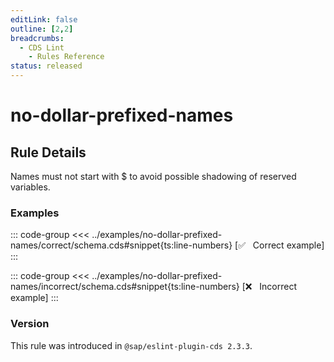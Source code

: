 ```yaml
---
editLink: false
outline: [2,2]
breadcrumbs:
  - CDS Lint
    - Rules Reference
status: released
---
```


<script setup>
  import PlaygroundBadge from '../../../.vitepress/theme/components/PlaygroundBadge.vue'
</script>

# no-dollar-prefixed-names

## Rule Details

Names must not start with $ to avoid possible shadowing of reserved variables.

### Examples

::: code-group
<<< ../examples/no-dollar-prefixed-names/correct/schema.cds#snippet{ts:line-numbers} [✅ &nbsp; Correct example]
:::
<PlaygroundBadge
  name="no-dollar-prefixed-names"
  kind="correct"
  :rules="{'@sap/cds/no-dollar-prefixed-names': ['warn', 'show']}"
  :files="['schema.cds']"
/>

::: code-group
<<< ../examples/no-dollar-prefixed-names/incorrect/schema.cds#snippet{ts:line-numbers} [❌ &nbsp; Incorrect example]
:::
<PlaygroundBadge
  name="no-dollar-prefixed-names"
  kind="incorrect"
  :rules="{'@sap/cds/no-dollar-prefixed-names': ['warn', 'show']}"
  :files="['schema.cds']"
/>

### Version
This rule was introduced in `@sap/eslint-plugin-cds 2.3.3`.

<!--
### Resources
[Rule source](https://github.tools.sap/cap/eslint-plugin-cds/tree/main/lib/rules/no-dollar-prefixed-names.js)
-->
